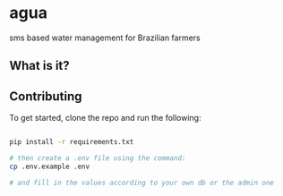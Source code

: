 # agua
sms based water management for Brazilian farmers

## What is it?

## Contributing

To get started, clone the repo and run the following:

```bash

pip install -r requirements.txt

# then create a .env file using the command:
cp .env.example .env

# and fill in the values according to your own db or the admin one
```